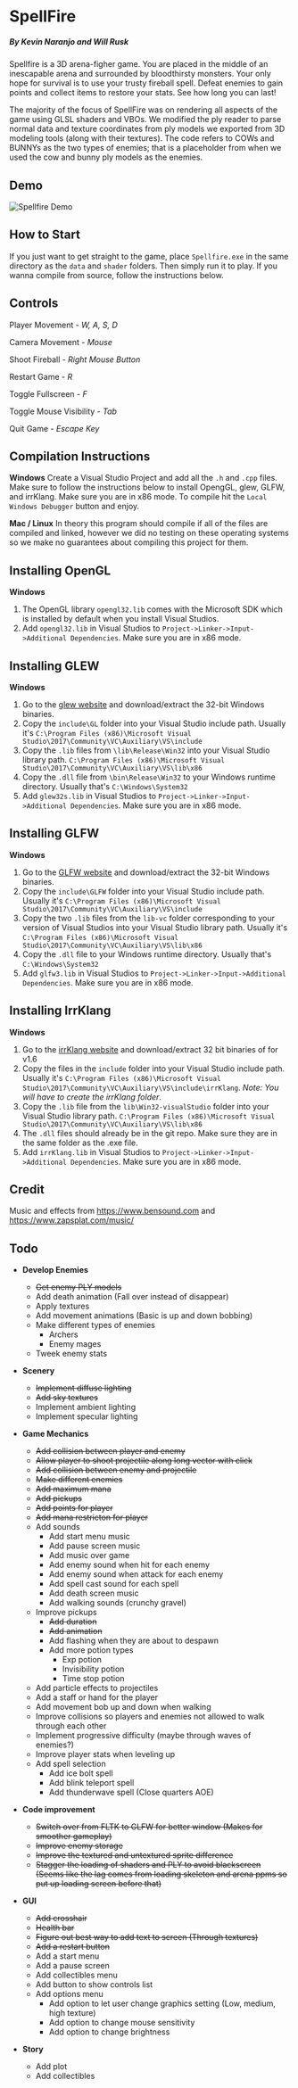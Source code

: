# SpellFire 
##### By Kevin Naranjo and Will Rusk

Spellfire is a 3D arena-figher game.  You are placed in the middle of an inescapable
arena and surrounded by bloodthirsty monsters.  Your only hope for survival is
to use your trusty fireball spell.  Defeat enemies to gain points and collect
items to restore your stats.  See how long you can last!

The majority of the focus of SpellFire was on rendering all aspects of the game
using GLSL shaders and VBOs.  We modified the ply reader to parse normal data and 
texture coordinates from ply models we exported from 3D modeling tools (along with
their textures).  The code refers to COWs and BUNNYs as the two types of enemies; 
that is a placeholder from when we used the cow and bunny ply models as the enemies.

## Demo
![Spellfire Demo](data/demo.gif)

## How to Start
If you just want to get straight to the game, place `Spellfire.exe` in the same directory as the `data` and `shader` folders. Then simply run it to play. If you wanna compile from source, follow the instructions below.

## Controls
Player Movement - *W, A, S, D*

Camera Movement - *Mouse*

Shoot Fireball - *Right Mouse Button*

Restart Game - *R*

Toggle Fullscreen - *F*

Toggle Mouse Visibility - *Tab*

Quit Game - *Escape Key*


## Compilation Instructions
**Windows**
Create a Visual Studio Project and add all the `.h` and `.cpp` files. Make sure to follow the instructions below to install OpengGL, glew, GLFW, and irrKlang. Make sure you are in x86 mode. To compile hit the `Local Windows Debugger` button and enjoy. 

**Mac / Linux**
In theory this program should compile if all of the files are compiled and linked, 
however we did no testing on these operating systems so we make no guarantees about 
compiling this project for them.

## Installing OpenGL
**Windows**
1. The OpenGL library `opengl32.lib` comes with the Microsoft SDK which is
installed by default when you install Visual Studios. 
2. Add `opengl32.lib` in Visual Studios to `Project->Linker->Input->Additional Dependencies`. Make sure you are in x86 mode.

## Installing GLEW
**Windows**
1. Go to the [glew website](http://glew.sourceforge.net/) and download/extract the 32-bit Windows binaries.
2. Copy the `include\GL` folder into your Visual Studio include path. Usually it's `C:\Program Files (x86)\Microsoft Visual Studio\2017\Community\VC\Auxiliary\VS\include`
3. Copy the `.lib` files from `\lib\Release\Win32` into your Visual Studio library path. `C:\Program Files (x86)\Microsoft Visual Studio\2017\Community\VC\Auxiliary\VS\lib\x86`
4. Copy the `.dll` file from `\bin\Release\Win32` to your Windows runtime directory. Usually that's `C:\Windows\System32`
5. Add `glew32s.lib` in Visual Studios to `Project->Linker->Input->Additional Dependencies`. Make sure you are in x86 mode.

## Installing GLFW
**Windows**
1. Go to the [GLFW website](https://www.glfw.org/download.html) and download/extract the 32-bit Windows binaries.
2. Copy the `include\GLFW` folder into your Visual Studio include path. Usually it's `C:\Program Files (x86)\Microsoft Visual Studio\2017\Community\VC\Auxiliary\VS\include`
3. Copy the two `.lib` files from the `lib-vc` folder corresponding to your version of Visual Studios into your Visual Studio library path. Usually it's `C:\Program Files (x86)\Microsoft Visual Studio\2017\Community\VC\Auxiliary\VS\lib\x86`
4. Copy the `.dll` file to your Windows runtime directory. Usually that's `C:\Windows\System32`
5. Add `glfw3.lib` in Visual Studios to `Project->Linker->Input->Additional Dependencies`. Make sure you are in x86 mode.

## Installing IrrKlang
**Windows**
1. Go to the [irrKlang website](https://www.ambiera.com/irrklang/downloads.html) and download/extract 32 bit binaries of for v1.6
2. Copy the files in the `include` folder into your Visual Studio include path. Usually it's `C:\Program Files (x86)\Microsoft Visual Studio\2017\Community\VC\Auxiliary\VS\include\irrKlang`. *Note: You will have to create the irrKlang folder*.
3. Copy the `.lib` file from the `lib\Win32-visualStudio` folder into your Visual Studio library path. `C:\Program Files (x86)\Microsoft Visual Studio\2017\Community\VC\Auxiliary\VS\lib\x86`
4. The `.dll` files should already be in the git repo. Make sure they are in the same folder as the .exe file.
5. Add `irrKlang.lib` in Visual Studios to `Project->Linker->Input->Additional Dependencies`. Make sure you are in x86 mode.

## Credit
Music and effects from https://www.bensound.com and https://www.zapsplat.com/music/

## Todo
- **Develop Enemies**
	- ~~Get enemy PLY models~~
	- Add death animation (Fall over instead of disappear)
	- Apply textures
	- Add movement animations (Basic is up and down bobbing)
	- Make different types of enemies
		- Archers
		- Enemy mages 
	- Tweek enemy stats


- **Scenery**
	- ~~Implement diffuse lighting~~
	- ~~Add sky textures~~
	- Implement ambient lighting
	- Implement specular lighting


- **Game Mechanics**
	- ~~Add collision between player and enemy~~
	- ~~Allow player to shoot projectile along long vector with click~~
	- ~~Add collision between enemy and projectile~~
	- ~~Make different enemies~~
	- ~~Add maximum mana~~
	- ~~Add pickups~~
	- ~~Add points for player~~
	- ~~Add mana restricton for player~~
	- Add sounds
	 	- Add start menu music
	 	- Add pause screen music
		- Add music over game
		- Add enemy sound when hit for each enemy
		- Add enemy sound when attack for each enemy
		- Add spell cast sound for each spell
		- Add death screen music
		- Add walking sounds (crunchy gravel)
	- Improve pickups
		- ~~Add duration~~
		- ~~Add animation~~
		- Add flashing when they are about to despawn
		- Add more potion types
			- Exp potion
			- Invisibility potion
			- Time stop potion
	- Add particle effects to projectiles
	- Add a staff or hand for the player
	- Add movement bob up and down when walking
	- Improve collisions so players and enemies not allowed to walk through each other
	- Implement progressive difficulty (maybe through waves of enemies?)
	- Improve player stats when leveling up
	- Add spell selection
		- Add ice bolt spell
		- Add blink teleport spell
		- Add thunderwave spell (Close quarters AOE)


- **Code improvement**
	- ~~Switch over from FLTK to GLFW for better window (Makes for smoother gameplay)~~
	- ~~Improve enemy storage~~
	- ~~Improve the textured and untextured sprite difference~~
	- ~~Stagger the loading of shaders and PLY to avoid blackscreen (Seems like the lag comes from loading skeleton and arena ppms so put up loading screen before that)~~


- **GUI**
	- ~~Add crosshair~~
	- ~~Health bar~~
	- ~~Figure out best way to add text to screen (Through textures)~~
	- ~~Add a restart button~~
	- Add a start menu
	- Add a pause screen
	- Add collectibles menu
	- Add button to show controls list
	- Add options menu
		- Add option to let user change graphics setting (Low, medium, high texture)
		- Add option to change mouse sensitivity
		- Add option to change brightness

- **Story**
	- Add plot
	- Add collectibles

